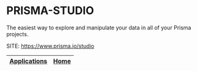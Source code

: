 # PRISMA-STUDIO
 
 The easiest way to explore and manipulate your data in all 
 of your Prisma projects.
 
 SITE: https://www.prisma.io/studio

 | [Applications](https://portable-linux-apps.github.io/apps.html) | [Home](https://portable-linux-apps.github.io)
 | --- | --- |
